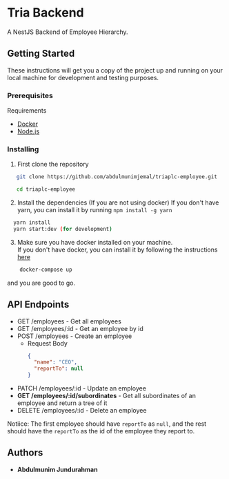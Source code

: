 # Tria Backend

A NestJS Backend of Employee Hierarchy.

## Getting Started

These instructions will get you a copy of the project up and running on your local machine for development and testing purposes.

### Prerequisites

Requirements

- [Docker](https://docs.docker.com/desktop/install/windows-install/)
- [Node.js](https://nodejs.org/dist/v20.12.0/node-v20.12.0-x64.msi)

### Installing

1. First clone the repository

```bash
   git clone https://github.com/abdulmunimjemal/triaplc-employee.git

   cd triaplc-employee
```

2. Install the dependencies (If you are not using docker)
   If you don't have yarn, you can install it by running `npm install -g yarn`

```bash
  yarn install
  yarn start:dev (for development)
```

3. Make sure you have docker installed on your machine.  
   If you don't have docker, you can install it by following the instructions [here](https://docs.docker.com/desktop/install/windows-install/)

```bash
    docker-compose up
```

and you are good to go.

## API Endpoints

- GET /employees - Get all employees
- GET /employees/:id - Get an employee by id
- POST /employees - Create an employee
  - Request Body
    ```json
    {
      "name": "CEO",
      "reportTo": null
    }
    ```
- PATCH /employees/:id - Update an employee
- **GET /employees/:id/subordinates** - Get all subordinates of an employee and return a tree of it
- DELETE /employees/:id - Delete an employee

Notiice: The first employee should have `reportTo` as `null`, and the rest should have the `reportTo` as the id of the employee they report to.

## Authors

- **Abdulmunim Jundurahman**
